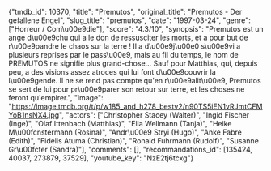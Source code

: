 {"tmdb_id": 10370, "title": "Premutos", "original_title": "Premutos - Der gefallene Engel", "slug_title": "premutos", "date": "1997-03-24", "genre": ["Horreur / Com\u00e9die"], "score": "4.3/10", "synopsis": "Premutos est un ange d\u00e9chu qui a le don de ressusciter les morts, et a pour but de r\u00e9pandre le chaos sur la terre !  Il a d\u00e9j\u00e0 s\u00e9vi a plusieurs reprises par le pass\u00e9, mais au fil du temps, le nom de PREMUTOS ne signifie plus grand-chose...  Sauf pour Matthias, qui, depuis peu, a des visions assez atroces qui lui font d\u00e9couvrir la l\u00e9gende. Il ne se rend pas compte qu'en r\u00e9alit\u00e9, Premutos se sert de lui pour pr\u00e9parer son retour sur terre, et les choses ne feront qu'empirer.", "image": "https://image.tmdb.org/t/p/w185_and_h278_bestv2/n90TS5iEN1vRJmtCFMYoB1nsNX4.jpg", "actors": ["Christopher Stacey (Walter)", "Ingid Fischer (Inge)", "Olaf Ittenbach (Matthias)", "Ella Wellmann (Tanja)", "Heike M\u00fcnstermann (Rosina)", "Andr\u00e9 Stryi (Hugo)", "Anke Fabre (Edith)", "Fidelis Atuma (Christian)", "Ronald Fuhrmann (Rudolf)", "Susanne Gr\u00fcter (Sandra)"], "comments": [], "recommandations_id": [135424, 40037, 273879, 37529], "youtube_key": "NzE2tj6tcxg"}